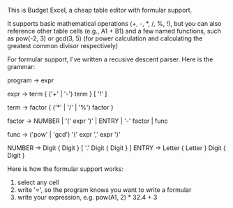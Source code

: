This is Budget Excel, a cheap table editor with formular support.

It supports basic mathematical operations (+, -, *, /, %, !), but you can also reference other table cells (e.g., A1 + B1) and a few named functions, such as pow(-2, 3) or gcd(3, 5) (for power calculation and calculating the greatest common divisor respectively)

For formular support, I've written a recusive descent parser.
Here is the grammar:

program -> expr

expr -> term { ('+' | '-') term } \[ '!' ]

term -> factor { ('*' | '/' | '%') factor }

factor -> NUMBER
| '(' expr ')'
| ENTRY
| '-' factor
| func

func -> ('pow' | 'gcd') '(' expr ',' expr ')'

NUMBER -> Digit { Digit } \[ '.' Digit { Digit } ]
ENTRY -> Letter { Letter } Digit { Digit }

Here is how the formular support works:
1) select any cell
2) write '=', so the program knows you want to write a formular
3) write your expression, e.g. pow(A1, 2) * 32.4 + 3
